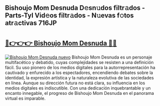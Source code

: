 ## Bishoujo Mom Desnuda D𝚎sn𝚞dos filtr𝚊dos - Parts-TyI Vid𝚎os filtr𝚊dos - N𝚞evas f𝚘tos atr𝚊ctivas 716JP

# <h2><a href="http://mb18ndl.tromn.icu/?c=Bishoujo+Mom+Desnuda">🔗👉👉👉 Bishoujo Mom Desnuda 🔗🔗</a></h2>

[![Bishoujo Mom Desnuda nuevo](https://i.imgur.com/pEAQMta.gif)](http://mb18ndl.tromn.icu/?c=Bishoujo+Mom+Desnuda)
Bishoujo Mom Desnuda es un personaje multifacético y debatido, cuyas complejidades se resisten a una definición fácil.  Su uso pionero de los medios digitales para la autorrepresentación ha cautivado y enfurecido a los espectadores, encendiendo debates sobre la identidad, la expresión artística y la naturaleza evolutiva de las sociedades en línea. Aunque su dirección futura no está clara, su influencia en los medios digitales es indiscutible. Con una dedicación inquebrantable y un encanto innegable, el progreso de Bishoujo Mom Desnuda en el panorama virtual es imparable.
